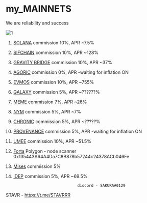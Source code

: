 # my_MAINNETS 

We are reliability and success

![1](https://user-images.githubusercontent.com/44331529/171047484-d6fb9116-3ce3-4872-9ea6-a73348f72f86.png)



1. [SOLANA](https://www.validators.app/?q=9ZZx4pKeFgzxYVXRjGpX3FnAXKonTDNTymWLnYv6wfYA&network=mainnet&order=&refresh=&commit=Search) commission 10%, APR ~7.5%
2. [SIFCHAIN](https://www.mintscan.io/sifchain/validators/sifvaloper1k5ypsesvvfga6pxjdxggaph97ywwf4l4mw0mqp) commission 10%, APR ~128%
3. [GRAVITY BRIDGE](https://www.mintscan.io/gravity-bridge/validators/gravityvaloper1qz50nzevfjqaftt67twfr2tzajc27uv7n5ttfv) commission 10%, APR ~37%
4. [AGORIC](https://agoric.explorers.guru/validator/agoricvaloper16w8w9l89av0vey6gdreatkuh43n69u7je2t7l2) commission 0%, APR -waiting for inflation ON
5. [EVMOS](https://www.mintscan.io/evmos/validators/evmosvaloper1v3q2kuups8gzjk2930haevwn08gl9vfld69m9g) commission 10%, APR ~755%
6. [GALAXY](https://explorer.postcapitalist.io/galaxy/staking/galaxyvaloper1tev3n7lu65v2ksg0ph0ywvz3kney50c0r9k6yp) commission 5%, APR ~??????%
7. [MEME](https://ping.pub/meme/staking/memevaloper1hjd7mxw0lvvu6vqkcpglte2f4u8gy4r5lkxqcs) commission 7%, APR ~26%
8. [NYM](https://mixnet.explorers.guru/mixnode/4RfTcrahCMW4omkkfsmPsAdPzisX8HpYEDaL4DtpdTCe) commission 5%, APR ~7%
9. [CHRONIC](https://www.skynetexplorers.com/chronic-token/staking/chronicvaloper1tcj5327d080evnde94dmn2fclysgm6sr8qv2jq) commission 5%, APR ~?????%
10. [PROVENANCE](https://www.mintscan.io/provenance/validators/pbvaloper1vclg6sh22dcnr3klslqfux6jpsr4dl5nkwx4zm) commission 5%, APR -waiting for inflation ON
11. [UMEE](https://www.mintscan.io/umee/validators/umeevaloper1dkjcas3j43u3v6l94jhhhnjxhlnwxt3m02p4c3) commission 10%, APR ~51.5%
12. [Forta](https://explorer.forta.network/network) Polygon - node scanner 0x135443A64A4Da7C8B878b57244c24378ACb046Fe
13. [Mises](https://gw.mises.site/validators) commission 5%
14. [IDEP](https://chadscan.com/validators/idepvaloper16jd3xjhl0kjgmuqguut0adxpfdhrmz26mgvd8n) commission 5%, APR ~69.5%





    

                                    discord - SAKURA#0129

  STAVR - https://t.me/STAVRRR

